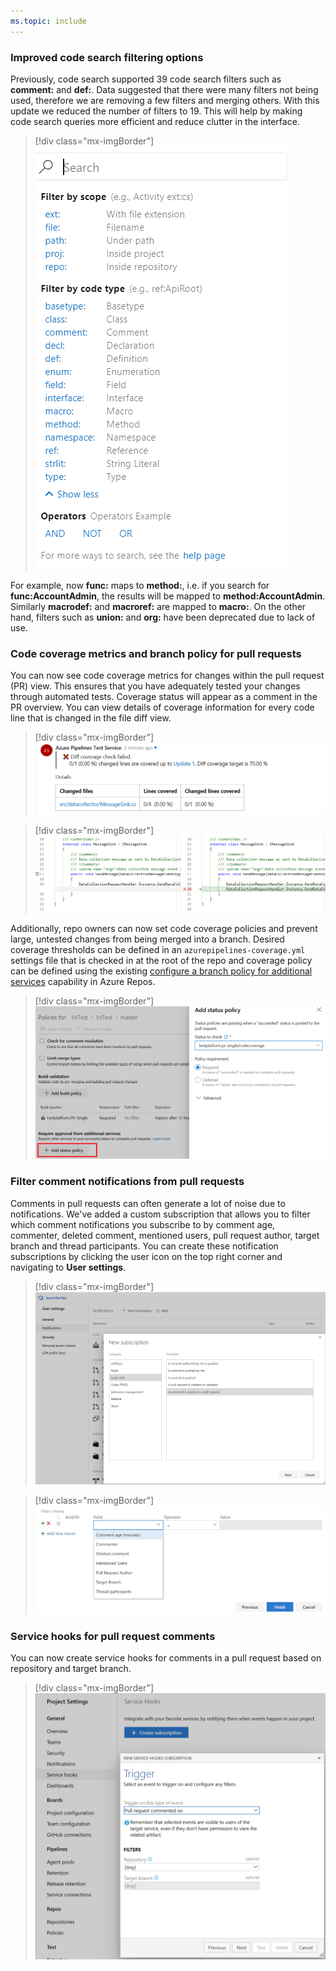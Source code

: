 ```yaml
---
ms.topic: include
---
```


### Improved code search filtering options

Previously, code search supported 39 code search filters such as **comment:** and **def:**. Data suggested that there were many filters not being used, therefore we are removing a few filters and merging others. With this update we reduced the number of filters to 19. This will help by making code search queries more efficient and reduce clutter in the interface. 

> [!div class="mx-imgBorder"]
> ![Code search filter options.](../../media/155_12.png "Code search filter options")

For example, now **func:** maps to **method:**, i.e. if you search for **func:AccountAdmin**, the results will be mapped to **method:AccountAdmin**. Similarly **macrodef:** and **macroref:** are mapped to **macro:**. On the other hand, filters such as **union:** and **org:** have been deprecated due to lack of use.

### Code coverage metrics and branch policy for pull requests

You can now see code coverage metrics for changes within the pull request (PR) view. This ensures that you have adequately tested your changes through automated tests. 
Coverage status will appear as a comment in the PR overview. You can view details of coverage information for every code line that is changed in the file diff view.

> [!div class="mx-imgBorder"]
> ![Code coverage metrics and branch policy for pull requests](../../media/155_15.png)

> [!div class="mx-imgBorder"]
> ![View details of coverage information for every code line that is changed.](../../media/155_16.png)

Additionally, repo owners can now set code coverage policies and prevent large, untested changes from being merged into a branch. Desired coverage thresholds can be defined in an `azurepipelines-coverage.yml` settings file that is checked in at the root of the repo and coverage policy can be defined using the existing [configure a branch policy for additional services](/azure/devops/repos/git/pr-status-policy?view=azure-devops&preserve-view=true) capability in Azure Repos.

> [!div class="mx-imgBorder"]
> ![Define coverage thresholds.](../../media/155_17.png)

### Filter comment notifications from pull requests

Comments in pull requests can often generate a lot of noise due to notifications. We've added a custom subscription that allows you to filter which comment notifications you subscribe to by comment age, commenter, deleted comment, mentioned users, pull request author, target branch and thread participants. You can create these notification subscriptions by clicking the user icon on the top right corner and navigating to **User settings**.

> [!div class="mx-imgBorder"]
> ![Filter comment notifications from pull requests.](../../media/155_08.png "Filter comment notifications from pull requests")

> [!div class="mx-imgBorder"]
> ![Filter comment notifications in User settings.](../../media/155_09.png)

### Service hooks for pull request comments

You can now create service hooks for comments in a pull request based on repository and target branch.

> [!div class="mx-imgBorder"]
> ![Service hooks for pull request comments.](../../media/155_10.png)
